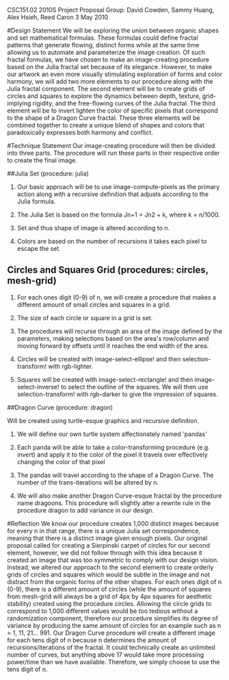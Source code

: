 ﻿CSC151.02 2010S Project Proposal
Group: David Cowden, Sammy Huang, Alex Hsieh, Reed Caron
3 May 2010


#Design Statement
We will be exploring the union between organic shapes and set mathematical formulas.  These formulas could define fractal patterns that generate flowing, distinct forms while at the same time allowing us to automate and parameterize the image creation.  Of such fractal formulas, we have chosen to make an image-creating procedure based on the Julia fractal set because of its elegance.  However, to make our artwork an even more visually stimulating exploration of forms and color harmony, we will add two more elements to our procedure along with the Julia fractal component.  The second element will be to create grids of circles and squares to explore the dynamics between depth, texture, grid-implying rigidity, and the free-flowing curves of the Julia fractal.  The third element will be to invert lighten the color of specific pixels that correspond to the shape of a Dragon Curve fractal.  These three elements will be combined together to create a unique blend of shapes and colors that paradoxically expresses both harmony and conflict.


#Technique Statement
Our image-creating procedure will then be divided into three parts.  The procedure will run these parts in their respective order to create the final image.

##Julia Set (procedure: julia)

1. Our basic approach will be to use image-compute-pixels as the primary action along with a recursive definition that adjusts according to the Julia formula.

1. The Julia Set is based on the formula Jn+1 = Jn2   + k, where k = n/1000.

2. Set and thus shape of image is altered according to n.

3. Colors are based on the number of recursions it takes each pixel to escape the set.

## Circles and Squares Grid (procedures: circles, mesh-grid)

1. For each ones digit (0-9) of n, we will create a procedure that makes a different amount of small circles and squares in a grid.  

1. The size of each circle or square in a grid is set. 

2. The procedures will recurse through an area of the image defined by the parameters, making selections based on the area's row/column and moving forward by offsets until it reaches the end width of the area.

3. Circles will be created with image-select-ellipse! and then selection-transform! with rgb-lighter.  

4. Squares will be created with image-select-rectangle! and then image-select-inverse! to select the outline of the squares.  We will then use selection-transform! with rgb-darker to give the impression of squares. 

##Dragon Curve (procedure: dragon)

Will be created using turtle-esque graphics and recursive definition.  

1. We will define our own turtle system affectionately named 'pandas'

2. Each panda will be able to take a color-transforming procedure (e.g. invert) and apply it to the color of the pixel it travels over effectively changing the color of that pixel

3. The pandas will travel according to the shape of a Dragon Curve.  The number of the trans-iterations will be altered by n. 

4. We will also make another Dragon Curve-esque fractal by the procedure name dragoons.  This procedure will slightly alter a rewrite rule in the procedure dragon to add variance in our design. 

#Reflection
We know our procedure creates 1,000 distinct images because for every n in that range, there is a unique Julia set correspondence, meaning that there is a distinct image given enough pixels.  Our original proposal called for creating a Sierpinski carpet of circles for our second element, however, we did not follow through with this idea because it created an image that was too symmetric to comply with our design vision.  Instead, we altered our approach to the second element to create orderly grids of circles and squares which would be subtle in the image and not distract from the organic forms of the other shapes.  For each ones digit of n (0-9), there is a different amount of circles (while the amount of squares from mesh-grid will always be a grid of 4px by 4px squares for aesthetic stability) created using the procedure circles.  Allowing the circle grids to correspond to 1,000 different values would be too tedious without a randomization component, therefore our procedure simplifies its degree of variance by producing the same amount of circles for an example such as n = 1, 11, 21... 991.  Our Dragon Curve procedure will create a different image for each tens digit of n because n determines the amount of recursions/iterations of the fractal.  It could technically create an unlimited number of curves, but anything above 17 would take more processing power/time than we have available.  Therefore, we simply choose to use the tens digit of n.  
